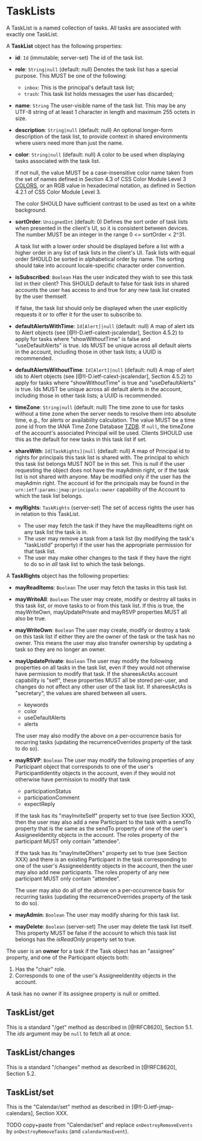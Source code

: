 # TaskLists

A TaskList is a named collection of tasks. All tasks are associated with exactly one TaskList.

A **TaskList** object has the following properties:

- **id**: `Id` (immutable; server-set)
  The id of the task list.
- **role**: `String|null` (default: null)
  Denotes the task list has a special purpose. This MUST be one of the following:

    - `inbox`: This is the principal's default task list;
    - `trash`: This task list holds messages the user has discarded;

- **name**: `String`
  The user-visible name of the task list. This may be any UTF-8 string of at least 1 character in length and maximum 255 octets in size.
- **description**: `String|null` (default: null)
  An optional longer-form description of the task list, to provide context in shared environments where users need more than just the name.
- **color**: `String|null` (default: null)
  A color to be used when displaying tasks associated with the task list.

    If not null, the value MUST be a case-insensitive color name taken from the set of names defined in Section 4.3 of CSS Color Module Level 3 [COLORS](https://www.w3.org/TR/css-color-3/), or an RGB value in hexadecimal notation, as defined in Section 4.2.1 of CSS Color Module Level 3.

    The color SHOULD have sufficient contrast to be used as text on a white background.

- **sortOrder**: `UnsignedInt` (default: 0)
  Defines the sort order of task lists when presented in the client's UI, so it
  is consistent between devices. The number MUST be an integer in the range
  0 <= sortOrder < 2^31.

    A task list with a lower order should be displayed before a list with
    a higher order in any list of task lists in the client's UI. Task lists with equal order SHOULD be sorted in alphabetical order by name. The sorting should take into account locale-specific character order convention.

- **isSubscribed**: `Boolean`
  Has the user indicated they wish to see this task list in their client? This SHOULD default to false for task lists in shared accounts the user has access to and true for any new task list created by the user themself.

    If false, the task list should only be displayed when the user explicitly
    requests it or to offer it for the user to subscribe to.

- **defaultAlertsWithTime**: `Id[Alert]|null` (default: null)
  A map of alert ids to Alert objects (see [@!I-D.ietf-calext-jscalendar], Section 4.5.2) to apply for tasks where "showWithoutTime" is false and "useDefaultAlerts" is true. Ids MUST be unique across all default alerts in the account, including those in other task lists; a UUID is recommended.
- **defaultAlertsWithoutTime**: `Id[Alert]|null` (default: null)
  A map of alert ids to Alert objects (see [@!I-D.ietf-calext-jscalendar], Section 4.5.2) to apply for tasks where "showWithoutTime" is true and "useDefaultAlerts" is true. Ids MUST be unique across all default alerts in the account, including those in other task lists; a UUID is recommended.
- **timeZone**: `String|null` (default: null)
  The time zone to use for tasks without a time zone when the server needs to resolve them into absolute time, e.g., for alerts or availability calculation. The value MUST be a time zone id from the IANA Time Zone Database [TZDB](https://www.iana.org/time-zones). If `null`, the timeZone of the account's associated Principal will be used. Clients SHOULD use this as the default for new tasks in this task list if set.
- **shareWith**: `Id[TaskRights]|null` (default: null)
  A map of Principal id to rights for principals this task list is shared with. The principal to which this task list belongs MUST NOT be in this set. This is null if the user requesting the object does not have the mayAdmin right, or if the task list  is not shared with anyone. May be modified only if the user has the mayAdmin right. The account id for the principals may be found in the `urn:ietf:params:jmap:principals:owner` capability of the Account to which the task list belongs.

- **myRights**: `TaskRights` (server-set)
  The set of access rights the user has in relation to this TaskList.

  - The user may fetch the task if they have the mayReadItems right on any
    task list the task is in.
  - The user may remove a task from a task list (by modifying the task's
    "taskListId" property) if the user has the appropriate permission for that
    task list.
  - The user may make other changes to the task if they have the right to do
    so in *all* task list to which the task belongs.


A **TaskRights** object has the following properties:

- **mayReadItems**: `Boolean`
  The user may fetch the tasks in this task list.
- **mayWriteAll**: `Boolean`
  The user may create, modify or destroy all tasks in this task list, or move tasks to or from this task list. If this is true, the mayWriteOwn, mayUpdatePrivate and mayRSVP properties MUST all also be true.
- **mayWriteOwn**: `Boolean`
  The user may create, modify or destroy a task on this task list if either they are the owner of the task or the task has no owner. This means the user may also transfer ownership by updating a task so they are no longer an owner.
- **mayUpdatePrivate**: `Boolean`
  The user may modify the following properties on all tasks in the task list, even if they would not otherwise have permission to modify that task. If the shareesActAs account capability is "self", these properties MUST all be stored per-user, and changes do not affect any other user of the task list. If shareesActAs is "secretary", the values are shared between all users.

    - keywords
    - color
    - useDefaultAlerts
    - alerts

    The user may also modify the above on a per-occurrence basis for recurring tasks (updating the recurrenceOverrides property of the task to do so).

- **mayRSVP**: `Boolean`
  The user may modify the following properties of any Participant object that corresponds to one of the user's ParticipantIdentity objects in the account, even if they would not otherwise have permission to modify that task

    - participationStatus
    - participationComment
    - expectReply

    If the task has its "mayInviteSelf" property set to true (see Section XXX), then the user may also add a new Participant to the task with a sendTo property that is the same as the sendTo property of one of the user's AssigneeIdentity objects in the account. The roles property of the participant MUST only contain "attendee".

    If the task has its "mayInviteOthers" property set to true (see Section XXX) and there is an existing Participant in the task corresponding to one of the user's AssigneeIdentity objects in the account, then the user may also add new participants. The roles property of any new participant MUST only contain "attendee".

    The user may also do all of the above on a per-occurrence basis for recurring tasks (updating the recurrenceOverrides property of the task to do so).

- **mayAdmin**: `Boolean`
  The user may modify sharing for this task list.
- **mayDelete**: `Boolean` (server-set)
  The user may delete the task list itself. This property MUST be false if the account to which this task list belongs has the *isReadOnly* property set to true.

The user is an **owner** for a task if the Task object has an "assignee" property, and one of the Participant objects both:

1. Has the "chair" role.
1. Corresponds to one of the user's AssigneeIdentity objects in the account.
  
A task has no owner if its assignee property is null or omitted.

## TaskList/get

This is a standard "/get" method as described in [@!RFC8620], Section 5.1. The *ids* argument may be `null` to fetch all at once.

## TaskList/changes

This is a standard "/changes" method as described in [@!RFC8620], Section 5.2.

## TaskList/set

This is the "Calendar/set" method as described in [@!I-D.ietf-jmap-calendars], Section XXX.

TODO copy+paste from "Calendar/set" and replace `onDestroyRemoveEvents` by `onDestroyRemoveTasks` (and `calendarHasEvent`).
